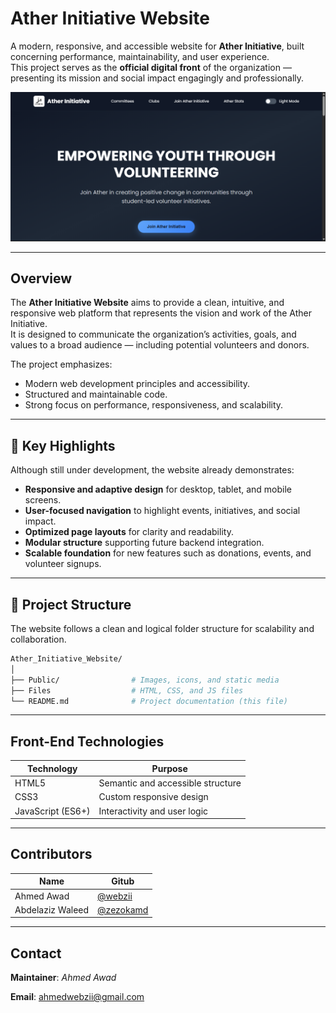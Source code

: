 # Ather Initiative Website

A modern, responsive, and accessible website for **Ather Initiative**, built concerning performance, maintainability, and user experience.  
This project serves as the **official digital front** of the organization — presenting its mission and social impact engagingly and professionally.

![Ather Initiative Logo](public/screenshot.png)

---

## Overview

The **Ather Initiative Website** aims to provide a clean, intuitive, and responsive web platform that represents the vision and work of the Ather Initiative.  
It is designed to communicate the organization’s activities, goals, and values to a broad audience — including potential volunteers and donors.

The project emphasizes:
- Modern web development principles and accessibility.
- Structured and maintainable code.
- Strong focus on performance, responsiveness, and scalability.

---

## 🚀 Key Highlights

Although still under development, the website already demonstrates:
- **Responsive and adaptive design** for desktop, tablet, and mobile screens.  
- **User-focused navigation** to highlight events, initiatives, and social impact.  
- **Optimized page layouts** for clarity and readability.  
- **Modular structure** supporting future backend integration.  
- **Scalable foundation** for new features such as donations, events, and volunteer signups.

---

## 🧭 Project Structure

The website follows a clean and logical folder structure for scalability and collaboration.

```bash
Ather_Initiative_Website/
│
├── Public/                # Images, icons, and static media
├── Files                  # HTML, CSS, and JS files
└── README.md              # Project documentation (this file)
```

---

## Front-End Technologies

| Technology        | Purpose                             |
|-------------------|-------------------------------------|
| HTML5             | Semantic and accessible structure   |
| CSS3              | Custom responsive design            |
| JavaScript (ES6+) | Interactivity and user logic        |

---

## Contributors

| Name              | Gitub                                     |
|-------------------|-------------------------------------------|
| Ahmed Awad        | [@webzii](https://github.com/webzii/)     |
| Abdelaziz Waleed  | [@zezokamd](https://github.com/zezokamd/) |

---

## Contact

**Maintainer**: *Ahmed Awad*

**Email**: ahmedwebzii@gmail.com